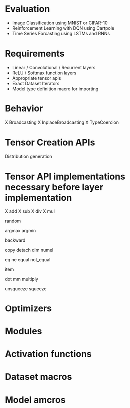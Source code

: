 # Evaluation  
- Image Classification using MNIST or CIFAR-10  
- Reinforcement Learning with DQN using Cartpole  
- Time Series Forcasting using LSTMs and RNNs  
  
# Requirements  
- Linear / Convolutional / Recurrent layers  
- ReLU / Softmax function layers
- Appropriate tensor apis  
- Exact Dataset Iterators  
- Model type definition macro for importing  

# Behavior
X Broadcasting
X InplaceBroadcasting
X TypeCoercion

# Tensor Creation APIs
Distribution generation

# Tensor API implementations necessary before layer implementation
X add
X sub
X div
X mul

random

argmax
argmin

backward

copy
detach
dim
numel

eq
ne
equal
not_equal

item

dot
mm
multiply

unsqueeze
squeeze

# Optimizers

# Modules

# Activation functions

# Dataset macros

# Model amcros

